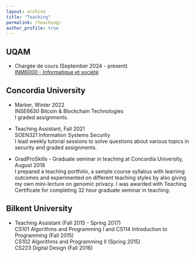 ```yaml
---
layout: archive
title: "Teaching"
permalink: /teaching/
author_profile: true
---
```

## UQAM
* Chargée de cours (September 2024 - present) <br/>
[INM6000 - Informatique et société](https://info.uqam.ca/plan_cours/Automne%202024/INM6000.html) <br/>

## Concordia University
* Marker, Winter 2022 <br/>
INSE6630  Bitcoin & Blockchain Technologies <br/>
I graded assignments. 

* Teaching Assistant, Fall 2021 <br/>
SOEN321 Information Systems Security <br/>
I lead weekly tutorial sessions to solve questions about various topics in security and graded assignments.

* GradProSkills - Graduate seminar in teaching at Concordia University, August 2018 <br/> 
I prepared a teaching portfolio, a sample course syllabus with learning outcomes and experimented on different teaching styles by also giving my own mini-lecture on genomic privacy. I was awarded with Teaching Certificate for completing 32 hour graduate seminar in teaching.

## Bilkent University

* Teaching Assistant (Fall 2015 - Spring 2017) <br/> 
CS101 Algorithms and Programming I and CS114 Introduction to Programming (Fall 2015) <br/> 
CS102 Algorithms and Programming II (Spring 2015) <br/> 
CS223 Digital Design (Fall 2016) <br/> 


